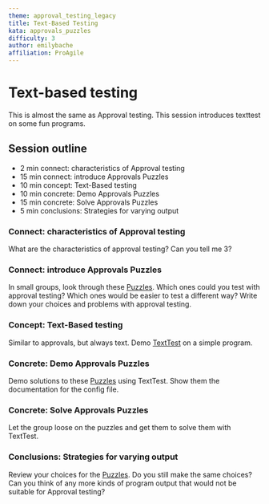 ```yaml
---
theme: approval_testing_legacy
title: Text-Based Testing
kata: approvals_puzzles
difficulty: 3
author: emilybache
affiliation: ProAgile
---
```


# Text-based testing

This is almost the same as Approval testing. This session introduces texttest on some fun programs.

## Session outline

* 2 min connect: characteristics of Approval testing
* 15 min connect: introduce Approvals Puzzles
* 10 min concept: Text-Based testing
* 10 min concrete: Demo Approvals Puzzles
* 15 min concrete: Solve Approvals Puzzles
* 5 min conclusions: Strategies for varying output

### Connect: characteristics of Approval testing

What are the characteristics of approval testing? Can you tell me 3?

### Connect: introduce Approvals Puzzles

In small groups, look through these [Puzzles](https://github.com/emilybache/Approvals-Puzzles). Which ones could you test with approval testing? Which ones would be easier to test a different way? Write down your choices and problems with approval testing.

### Concept: Text-Based testing

Similar to approvals, but always text. Demo [TextTest](http://texttest.org) on a simple program.

### Concrete: Demo Approvals Puzzles

Demo solutions to these [Puzzles](https://github.com/emilybache/Approvals-Puzzles) using TextTest. Show them the documentation for the config file.

### Concrete: Solve Approvals Puzzles

Let the group loose on the puzzles and get them to solve them with TextTest.

### Conclusions: Strategies for varying output

Review your choices for the [Puzzles](https://github.com/emilybache/Approvals-Puzzles). Do you still make the same choices? Can you think of any more kinds of program output that would not be suitable for Approval testing?

